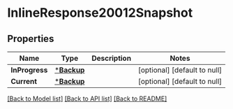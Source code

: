 # InlineResponse20012Snapshot

## Properties
Name | Type | Description | Notes
------------ | ------------- | ------------- | -------------
**InProgress** | [***Backup**](Backup.md) |  | [optional] [default to null]
**Current** | [***Backup**](Backup.md) |  | [optional] [default to null]

[[Back to Model list]](../README.md#documentation-for-models) [[Back to API list]](../README.md#documentation-for-api-endpoints) [[Back to README]](../README.md)

